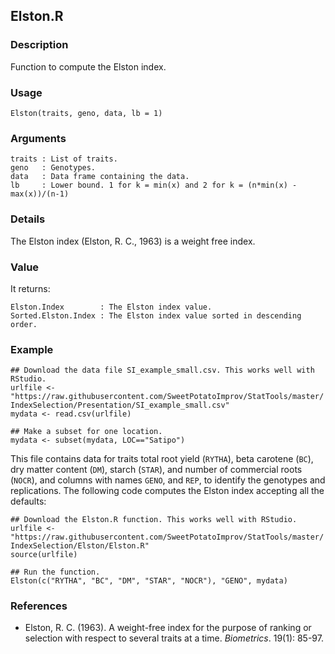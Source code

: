Elston.R
--------

### Description

Function to compute the Elston index.

### Usage

```{r eval=F}
Elston(traits, geno, data, lb = 1)
```
### Arguments

```
traits : List of traits.
geno   : Genotypes.
data   : Data frame containing the data.
lb     : Lower bound. 1 for k = min(x) and 2 for k = (n*min(x) - max(x))/(n-1)
```

### Details

The Elston index (Elston, R. C., 1963) is a weight free index.

### Value

It returns:
```
Elston.Index        : The Elston index value.
Sorted.Elston.Index : The Elston index value sorted in descending order.
```

### Example

```{r eval=F}
## Download the data file SI_example_small.csv. This works well with RStudio.
urlfile <- "https://raw.githubusercontent.com/SweetPotatoImprov/StatTools/master/
IndexSelection/Presentation/SI_example_small.csv"
mydata <- read.csv(urlfile)

## Make a subset for one location.
mydata <- subset(mydata, LOC=="Satipo")
```
This file contains data for traits total root yield (`RYTHA`), beta carotene (`BC`), dry matter content (`DM`),
starch (`STAR`), and number of commercial roots (`NOCR`), and columns with names `GENO`, and `REP`,
to identify the genotypes and replications. The following code computes the Elston index
accepting all the defaults:
```{r eval=F}
## Download the Elston.R function. This works well with RStudio.
urlfile <- "https://raw.githubusercontent.com/SweetPotatoImprov/StatTools/master/
IndexSelection/Elston/Elston.R"
source(urlfile)

## Run the function.
Elston(c("RYTHA", "BC", "DM", "STAR", "NOCR"), "GENO", mydata)
```

### References

* Elston, R. C. (1963). A weight-free index for the purpose of ranking or selection with respect
  to several traits at a time. *Biometrics*. 19(1): 85-97.
